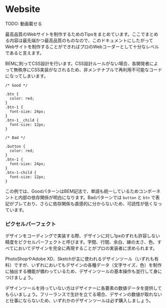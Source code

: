 # Website

TODO: 動画載せる

最高品質のWebサイトを制作するためのTipsをまとめています。ここでまとめる内容は最先端かつ最高品質のものなので、このドキュメントにしたがってWebサイトを制作することができればプロのWebコーダーとして十分なレベルであると言えます。

BEMに則ってCSS設計を行います。CSS設計ルールがない場合、各開発者によって無秩序にCSS実装がなされるため、非メンテナブルで再利用不可能なコードになってしまいます。

```
/* Good */

.btn {
  color: red;
}
.btn-1 {
  font-size: 24px;
}
.btn-1__child {
  font-size: 12px;
}

/* Bad */

.button {
  color: red;
}
.btn-1 {
  font-size: 24px;  
}
.btn-1-child {
  font-size: 12px;
}
```

この例では、GoodパターンはBEM記法で、単語も統一しているためコンポーネントと内部の依存関係が明白になります。Badパターンでは `button` と `btn` で表記がブレており、さらに依存関係も直感的に分からないため、可読性が低くなっています。



### ピクセルパーフェクト

デザインをコーディングで実装する際、デザインに対し1pxのずれも許容しない精度をピクセルパーフェクトと呼びます。字間、行間、余白、線の太さ、色、すべてにおいてデザインを完全に再現することがプロの実装者に求められます。

PhotoShopやAdobe XD、Sketchが主に使われるデザインツール（いずれも有料）ですが、いずれにおいてもデザインの各種データ（文字サイズ、色）を制作に抽出する機能が備わっているため、デザインツールの基本操作も並行して身につけましょう。

デザインツールを持っていない方はデザイナーに各要素の数値データを提供してもらいましょう。フリーランスで生計を立てる場合、デザインの数値が取れないと仕事にならないため、いずれかのデザインツールは必ず購入しましょう。